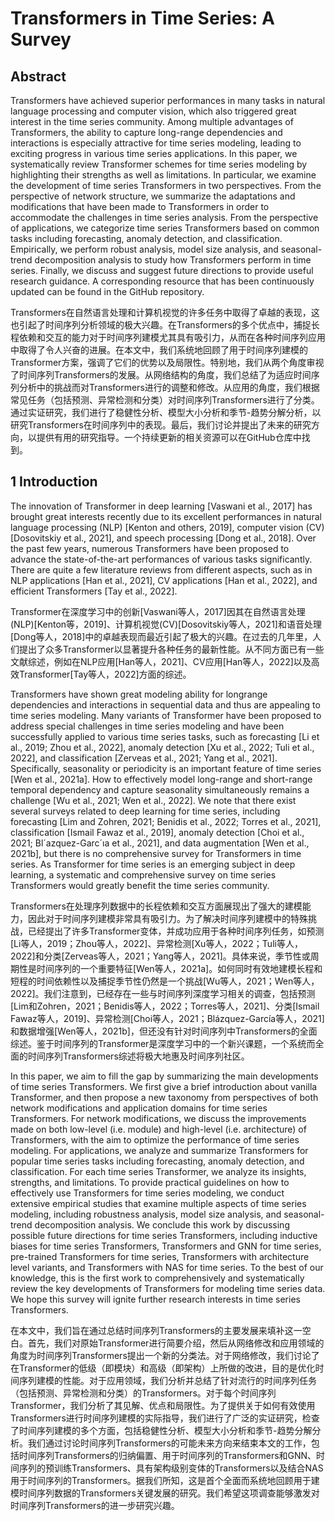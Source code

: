 # Transformers in Time Series: A Survey

## Abstract

Transformers have achieved superior performances in many tasks in natural language processing and computer vision, which also triggered great interest in the time series community. Among multiple advantages of Transformers, the ability to capture long-range dependencies and interactions is especially attractive for time series modeling, leading to exciting progress in various time series applications. In this paper, we systematically review Transformer schemes for time series modeling by highlighting their strengths as well as limitations. In particular, we examine the development of time series Transformers in two perspectives. From the perspective of network structure, we summarize the adaptations and modifications that have been made to Transformers in order to accommodate the challenges in time series analysis. From the perspective of applications, we categorize time series Transformers based on common tasks including forecasting, anomaly detection, and classification. Empirically, we perform robust analysis, model size analysis, and seasonal-trend decomposition analysis to study how Transformers perform in time series. Finally, we discuss and suggest future directions to provide useful research guidance. A corresponding resource that has been continuously updated can be found in the GitHub repository.

Transformers在自然语言处理和计算机视觉的许多任务中取得了卓越的表现，这也引起了时间序列分析领域的极大兴趣。在Transformers的多个优点中，捕捉长程依赖和交互的能力对于时间序列建模尤其具有吸引力，从而在各种时间序列应用中取得了令人兴奋的进展。在本文中，我们系统地回顾了用于时间序列建模的Transformer方案，强调了它们的优势以及局限性。特别地，我们从两个角度审视了时间序列Transformers的发展。从网络结构的角度，我们总结了为适应时间序列分析中的挑战而对Transformers进行的调整和修改。从应用的角度，我们根据常见任务（包括预测、异常检测和分类）对时间序列Transformers进行了分类。通过实证研究，我们进行了稳健性分析、模型大小分析和季节-趋势分解分析，以研究Transformers在时间序列中的表现。最后，我们讨论并提出了未来的研究方向，以提供有用的研究指导。一个持续更新的相关资源可以在GitHub仓库中找到。

## 1 Introduction

The innovation of Transformer in deep learning [Vaswani et al., 2017] has brought great interests recently due to its excellent performances in natural language processing (NLP) [Kenton and others, 2019], computer vision (CV) [Dosovitskiy et al., 2021], and speech processing [Dong et al., 2018]. Over the past few years, numerous Transformers have been proposed to advance the state-of-the-art performances of various tasks significantly. There are quite a few literature reviews from different aspects, such as in NLP applications [Han et al., 2021], CV applications [Han et al., 2022], and efficient Transformers [Tay et al., 2022].

Transformer在深度学习中的创新[Vaswani等人，2017]因其在自然语言处理(NLP)[Kenton等，2019]、计算机视觉(CV)[Dosovitskiy等人，2021]和语音处理[Dong等人，2018]中的卓越表现而最近引起了极大的兴趣。在过去的几年里，人们提出了众多Transformer以显著提升各种任务的最新性能。从不同方面已有一些文献综述，例如在NLP应用[Han等人，2021]、CV应用[Han等人，2022]以及高效Transformer[Tay等人，2022]方面的综述。

Transformers have shown great modeling ability for longrange dependencies and interactions in sequential data and thus are appealing to time series modeling. Many variants of Transformer have been proposed to address special challenges in time series modeling and have been successfully applied to various time series tasks, such as forecasting [Li et al., 2019; Zhou et al., 2022], anomaly detection [Xu et al., 2022; Tuli et al., 2022], and classification [Zerveas et al., 2021; Yang et al., 2021]. Specifically, seasonality or periodicity is an important feature of time series [Wen et al., 2021a]. How to effectively model long-range and short-range temporal dependency and capture seasonality simultaneously remains a challenge [Wu et al., 2021; Wen et al., 2022]. We note that there exist several surveys related to deep learning for time series, including forecasting [Lim and Zohren, 2021; Benidis et al., 2022; Torres et al., 2021], classification [Ismail Fawaz et al., 2019], anomaly detection [Choi et al., 2021; Bl´azquez-Garc´ıa et al., 2021], and data augmentation [Wen et al., 2021b], but there is no comprehensive survey for Transformers in time series. As Transformer for time series is an emerging subject in deep learning, a systematic and comprehensive survey on time series Transformers would greatly benefit the time series community.

Transformers在处理序列数据中的长程依赖和交互方面展现出了强大的建模能力，因此对于时间序列建模非常具有吸引力。为了解决时间序列建模中的特殊挑战，已经提出了许多Transformer变体，并成功应用于各种时间序列任务，如预测[Li等人，2019；Zhou等人，2022]、异常检测[Xu等人，2022；Tuli等人，2022]和分类[Zerveas等人，2021；Yang等人，2021]。具体来说，季节性或周期性是时间序列的一个重要特征[Wen等人，2021a]。如何同时有效地建模长程和短程的时间依赖性以及捕捉季节性仍然是一个挑战[Wu等人，2021；Wen等人，2022]。我们注意到，已经存在一些与时间序列深度学习相关的调查，包括预测[Lim和Zohren，2021；Benidis等人，2022；Torres等人，2021]、分类[Ismail Fawaz等人，2019]、异常检测[Choi等人，2021；Blázquez-García等人，2021]和数据增强[Wen等人，2021b]，但还没有针对时间序列中Transformers的全面综述。鉴于时间序列的Transformer是深度学习中的一个新兴课题，一个系统而全面的时间序列Transformers综述将极大地惠及时间序列社区。

In this paper, we aim to fill the gap by summarizing the main developments of time series Transformers. We first give a brief introduction about vanilla Transformer, and then propose a new taxonomy from perspectives of both network modifications and application domains for time series Transformers. For network modifications, we discuss the improvements made on both low-level (i.e. module) and high-level (i.e. architecture) of Transformers, with the aim to optimize the performance of time series modeling. For applications, we analyze and summarize Transformers for popular time series tasks including forecasting, anomaly detection, and classification. For each time series Transformer, we analyze its insights, strengths, and limitations. To provide practical guidelines on how to effectively use Transformers for time series modeling, we conduct extensive empirical studies that examine multiple aspects of time series modeling, including robustness analysis, model size analysis, and seasonal-trend decomposition analysis. We conclude this work by discussing possible future directions for time series Transformers, including inductive biases for time series Transformers, Transformers and GNN for time series, pre-trained Transformers for time series, Transformers with architecture level variants, and Transformers with NAS for time series. To the best of our knowledge, this is the first work to comprehensively and systematically review the key developments of Transformers for modeling time series data. We hope this survey will ignite further research interests in time series Transformers.

在本文中，我们旨在通过总结时间序列Transformers的主要发展来填补这一空白。首先，我们对原始Transformer进行简要介绍，然后从网络修改和应用领域的角度为时间序列Transformers提出一个新的分类法。对于网络修改，我们讨论了在Transformer的低级（即模块）和高级（即架构）上所做的改进，目的是优化时间序列建模的性能。对于应用领域，我们分析并总结了针对流行的时间序列任务（包括预测、异常检测和分类）的Transformers。对于每个时间序列Transformer，我们分析了其见解、优点和局限性。为了提供关于如何有效使用Transformers进行时间序列建模的实际指导，我们进行了广泛的实证研究，检查了时间序列建模的多个方面，包括稳健性分析、模型大小分析和季节-趋势分解分析。我们通过讨论时间序列Transformers的可能未来方向来结束本文的工作，包括时间序列Transformers的归纳偏置、用于时间序列的Transformers和GNN、时间序列的预训练Transformers、具有架构级别变体的Transformers以及结合NAS用于时间序列的Transformers。据我们所知，这是首个全面而系统地回顾用于建模时间序列数据的Transformers关键发展的研究。我们希望这项调查能够激发对时间序列Transformers的进一步研究兴趣。

